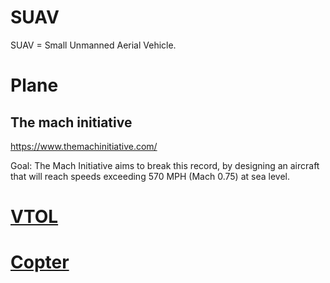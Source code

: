 SUAV
====

SUAV = Small Unmanned Aerial Vehicle.

# Plane

## The mach initiative

https://www.themachinitiative.com/

Goal: The Mach Initiative aims to break this record, by designing an aircraft that will reach speeds exceeding 570 MPH (Mach 0.75) at sea level.

# [VTOL](SUAV.VTOL.md)

# [Copter](SUAV.Copter.md)
